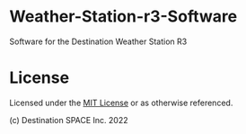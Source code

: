 # Weather-Station-r3-Software
Software for the Destination Weather Station R3

# License
Licensed under the [MIT License]() or as otherwise referenced.

(c) Destination SPACE Inc. 2022
